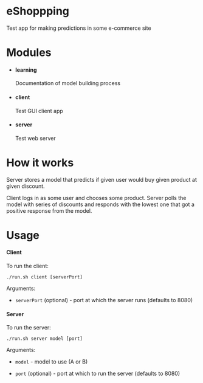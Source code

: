 # eShoppping

Test app for making predictions in some e-commerce site

# Modules

- #### learning

    Documentation of model building process

- #### client

    Test GUI client app

- #### server

    Test web server

# How it works

Server stores a model that predicts if given user would buy given product at given discount.

Client logs in as some user and chooses some product. Server polls the model with series of discounts and responds with the lowest one that got a positive response from the model.

# Usage

#### Client

To run the client:

```
./run.sh client [serverPort]
```

Arguments:

- ```serverPort``` (optional) - port at which the server runs (defaults to 8080)

#### Server

To run the server:

```
./run.sh server model [port]
```

Arguments:

- ```model``` - model to use (A or B)

- ```port``` (optional) - port at which to run the server (defaults to 8080)